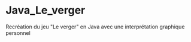 # Java_Le_verger
Recréation du jeu "Le verger" en Java avec une interprétation graphique personnel

